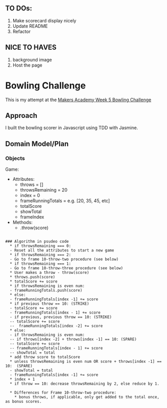 ## TO DOs:
1. Make scorecard display nicely
2. Update README
3. Refactor

## NICE TO HAVES
1. background image
2. Host the page

# Bowling Challenge

This is my attempt at the [Makers Academy Week 5 Bowling Challenge](https://github.com/makersacademy/bowling-challenge)

## Approach

I built the bowling scorer in Javascript using TDD with Jasmine.  

## Domain Model/Plan

### Objects

Game:
  * Attributes:
    * throws = []
    * throwsRemaining = 20
    * index = 0
    * frameRunningTotals = e.g. [20, 35, 45, etc]
    * totalScore
    * showTotal
    * frameIndex
  * Methods:
    * .throw(score)

```

### Algorithm in psudeo code
  * if throwsRemaining === 0:
  - Reset all the attributes to start a new game
  * if throwsRemaining === 2:
  - Go to frame 10-throw-two procedure (see below)
  * if throwsRemaining === 1:
  - Go to frame 10-throw-three procedure (see below)
  * User makes a throw - throw(score)
  * throws.push(score)
  * totalScore += score
  * if throwsRemaining is even num:
  - frameRunningTotals.push(score)
  * else:
  - frameRunningTotals[index -1] += score
  * if previous throw == 10: (STRIKE)
  - totalScore += score
  - frameRunningTotals[index - 1] += score
  - if previous, previous throw == 10: (STRIKE)
  -- totalScore += score
  --  frameRunningTotals[index -2] += score
  * else:
  - if throwsRemaining is even num:
  -- if throws[index -2] + throws[index -1] == 10: (SPARE)
  -- totalScore += score
  -- frameRunningTotals[index - 1] += score
  -- showTotal = total
  * add throw score to totalScore
  * unless throwsRemaining is even num OR score + throws[index -1] == 10:  (SPARE)
  - showTotal = total
  - frameRunningTotals[index -1] += score
  * index + 1
  * if throw == 10: decrease throwsRemaining by 2, else reduce by 1.

  * Differences for Frame 10-throw-two procedure:
    * bonus throws, if applicable, only get added to the total once, as bonus scores.
```
